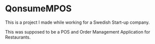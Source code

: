 # QonsumeMPOS

This is a project I made while working for a Swedish Start-up company.

This was supposed to be a POS and Order Management Application for Restaurants.
